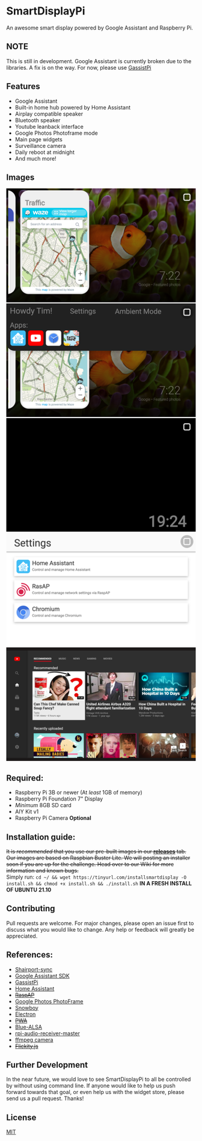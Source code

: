# SmartDisplayPi
An awesome smart display powered by Google Assistant and Raspberry Pi.
## NOTE
This is still in development. Google Assistant is currently broken due to the libraries. A fix is on the way. For now, please use [GassistPi](https://github.com/shivasiddharth/GassistPi)
## Features

* Google Assistant
* Built-in home hub powered by Home Assistant
* Airplay compatible speaker
* Bluetooth speaker
* Youtube leanback interface
* Google Photos Photoframe mode
* Main page widgets
* Surveillance camera
* Daily reboot at midnight
* And much more!

## Images
![Image of Home Screen](Images/home.png)
![Image of Home Screen + Shade](Images/homewithshade.png)
![Image of Ambient Mode](Images/ambientmode.png)
![Image of Settings](Images/settings.png)
![Image of Youtube leanback](Images/youtubeleanback.png)
## Required:

* Raspberry Pi 3B or newer (At *least* 1GB of memory)
* Raspberry Pi Foundation 7" Display
* *Minimum* 8GB SD card
* AIY Kit v1
* Raspberry Pi Camera **Optional**


## Installation guide:
<s>It is *recommended* that you use our pre-built images in our [**releases**](https://github.com/piflyer/SmartDisplayPi/releases) tab. Our images are based on Raspbian Buster Lite. We will posting an installer soon if you are up for the challenge. Head over to our Wiki for more information and known bugs.</s><br>
Simply run:
`cd ~/ && wget https://tinyurl.com/installsmartdisplay -O install.sh && chmod +x install.sh && ./install.sh` <b>IN A FRESH INSTALL OF UBUNTU 21.10</b>

## Contributing
Pull requests are welcome. For major changes, please open an issue first to discuss what you would like to change. Any help or feedback will greatly be appreciated.

## References:
* [Shairport-sync](https://github.com/mikebrady/shairport-sync)
* [Google Assistant SDK](https://github.com/googlesamples/assistant-sdk-python)
* [GassistPi](https://github.com/shivasiddharth/GassistPi)
* [Home Assistant](https://www.home-assistant.io/)
* <s>[RaspAP](https://github.com/billz/raspap-webgui)</s>
* [Google Photos PhotoFrame](https://github.com/googlesamples/google-photos)
* [Snowboy](https://snowboy.kitt.ai)
* [Electron](https://www.electronjs.org/)
* <s>[PWA](https://github.com/googlecodelabs/your-first-pwapp)</s>
* [Blue-ALSA](https://github.com/Arkq/bluez-alsa)
* [rpi-audio-receiver-master](https://github.com/nicokaiser/rpi-audio-receiver)
* [ffmpeg camera](https://einar.slaskete.net/2018/08/16/using-a-raspberry-pi-as-a-surveillance-camera-in-home-assistant/)
* <s>[Flickity.js](https://flickity.metafizzy.co/)</s>

## Further Development
In the near future, we would love to see SmartDisplayPi to all be controlled by without using command line. If anyone would like to help us push forward towards that goal, or even help us with the widget store, please send us a pull request. Thanks!

## License
[MIT](https://choosealicense.com/licenses/mit/)
